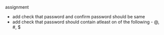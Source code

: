 assignment 
- add check that password and confirm password should be same
- add check that password should contain atleast on of the following - @, #, $
